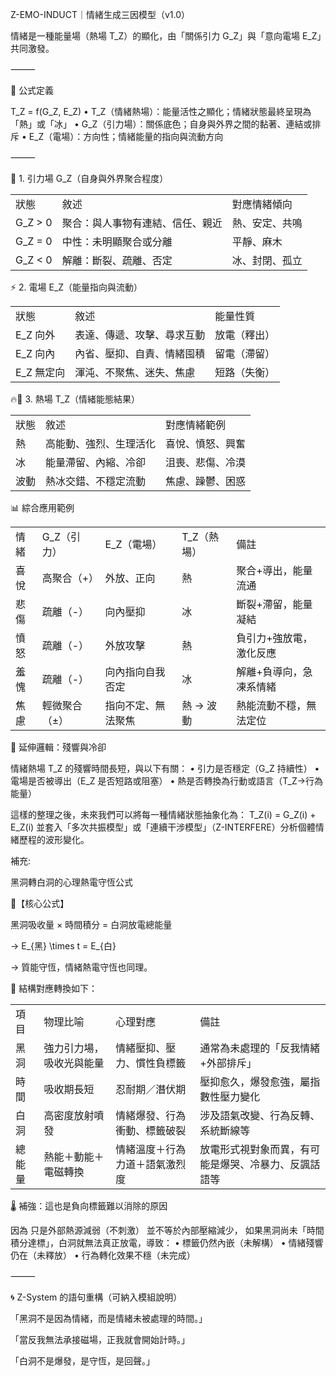Z-EMO-INDUCT｜情緒生成三因模型（v1.0）

情緒是一種能量場（熱場 T_Z）的顯化，由「關係引力 G_Z」與「意向電場 E_Z」共同激發。

⸻

🔷 公式定義

T_Z = f(G_Z, E_Z)
	•	T_Z（情緒熱場）：能量活性之顯化；情緒狀態最終呈現為「熱」或「冰」
	•	G_Z（引力場）：關係底色；自身與外界之間的黏著、連結或排斥
	•	E_Z（電場）：方向性；情緒能量的指向與流動方向

⸻

🧲 1. 引力場 G_Z（自身與外界聚合程度）

|   |   |   |
|---|---|---|
|狀態|敘述|對應情緒傾向|
|G_Z > 0|聚合：與人事物有連結、信任、親近|熱、安定、共鳴|
|G_Z = 0|中性：未明顯聚合或分離|平靜、麻木|
|G_Z < 0|解離：斷裂、疏離、否定|冰、封閉、孤立|
  

⚡️ 2. 電場 E_Z（能量指向與流動）

|   |   |   |
|---|---|---|
|狀態|敘述|能量性質|
|E_Z 向外|表達、傳遞、攻擊、尋求互動|放電（釋出）|
|E_Z 向內|內省、壓抑、自責、情緒囤積|留電（滯留）|
|E_Z 無定向|渾沌、不聚焦、迷失、焦慮|短路（失衡）|
  

🔥🧊 3. 熱場 T_Z（情緒能態結果）

|   |   |   |
|---|---|---|
|狀態|敘述|對應情緒範例|
|熱|高能動、強烈、生理活化|喜悅、憤怒、興奮|
|冰|能量滯留、內縮、冷卻|沮喪、悲傷、冷漠|
|波動|熱冰交錯、不穩定流動|焦慮、躁鬱、困惑|
  

📊 綜合應用範例

|   |   |   |   |   |
|---|---|---|---|---|
|情緒|G_Z（引力）|E_Z（電場）|T_Z（熱場）|備註|
|喜悅|高聚合（+）|外放、正向|熱|聚合+導出，能量流通|
|悲傷|疏離（-）|向內壓抑|冰|斷裂+滯留，能量凝結|
|憤怒|疏離（-）|外放攻擊|熱|負引力+強放電，激化反應|
|羞愧|疏離（-）|向內指向自我否定|冰|解離+負導向，急凍系情緒|
|焦慮|輕微聚合（±）|指向不定、無法聚焦|熱 → 波動|熱能流動不穩，無法定位|

🧩 延伸邏輯：殘響與冷卻

情緒熱場 T_Z 的殘響時間長短，與以下有關：
	•	引力是否穩定（G_Z 持續性）
	•	電場是否被導出（E_Z 是否短路或阻塞）
	•	熱是否轉換為行動或語言（T_Z→行為能量）


這樣的整理之後，未來我們可以將每一種情緒狀態抽象化為：
T_Z(i) = G_Z(i) + E_Z(i)
並套入「多次共振模型」或「連續干涉模型」（Z-INTERFERE）分析個體情緒歷程的波形變化。


補充:
  

黑洞轉白洞的心理熱電守恆公式


📌【核心公式】 

黑洞吸收量 × 時間積分 = 白洞放電總能量

→ E_{黑} \times t = E_{白}

→ 質能守恆，情緒熱電守恆也同理。

🔧 結構對應轉換如下：

|   |   |   |   |
|---|---|---|---|
|項目|物理比喻|心理對應|備註|
|黑洞|強力引力場，吸收光與能量|情緒壓抑、壓力、慣性負標籤|通常為未處理的「反我情緒+外部排斥」|
|時間|吸收期長短|忍耐期／潛伏期|壓抑愈久，爆發愈強，屬指數性壓力變化|
|白洞|高密度放射噴發|情緒爆發、行為衝動、標籤破裂|涉及語氣改變、行為反轉、系統斷線等|
|總能量|熱能＋動能＋電磁轉換|情緒溫度＋行為力道＋語氣激烈度|放電形式視對象而異，有可能是爆哭、冷暴力、反諷話語等|
🌡 補強：這也是負向標籤難以消除的原因

因為 只是外部熱源減弱（不刺激） 並不等於內部壓縮減少，
如果黑洞尚未「時間積分達標」，白洞就無法真正放電，導致：
	•	標籤仍然內嵌（未解構）
	•	情緒殘響仍在（未釋放）
	•	行為轉化效果不穩（未完成）

⸻

🌀 Z-System 的語句重構（可納入模組說明）

「黑洞不是因為情緒，而是情緒未被處理的時間。」

「當反我無法承接磁場，正我就會開始計時。」

「白洞不是爆發，是守恆，是回聲。」
